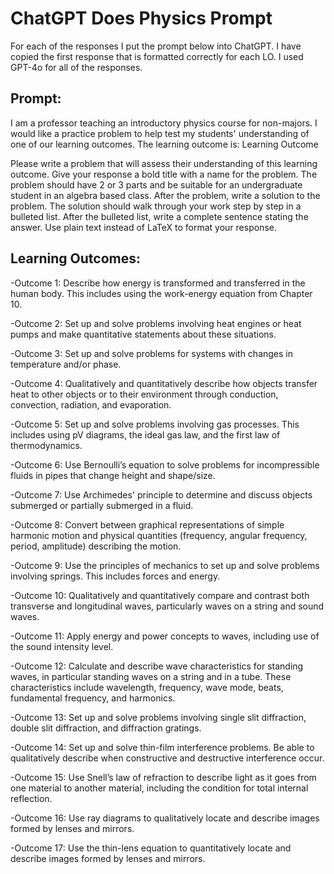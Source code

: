 # ChatGPT Does Physics Prompt

For each of the responses I put the prompt below into ChatGPT. I have copied the first response that is formatted correctly for each LO. I used GPT-4o for all of the responses.

## Prompt:

I am a professor teaching an introductory physics course for non-majors. I would like a practice problem to help test my students' understanding of one of our learning outcomes. The learning outcome is: 
Learning Outcome

Please write a problem that will assess their understanding of this learning outcome. Give your response a bold title with a name for the problem. The problem should have 2 or 3 parts and be suitable for an undergraduate student in an algebra based class. After the problem, write a solution to the problem. The solution should walk through your work step by step in a bulleted list. After the bulleted list, write a complete sentence stating the answer. Use plain text instead of LaTeX to format your response.

## Learning Outcomes:

-Outcome 1: Describe how energy is transformed and transferred in the human body. This includes using the work-energy equation from Chapter 10.

-Outcome 2: Set up and solve problems involving heat engines or heat pumps and make quantitative statements about these situations.

-Outcome 3: Set up and solve problems for systems with changes in temperature and/or phase.

-Outcome 4: Qualitatively and quantitatively describe how objects transfer heat to other objects or to their environment through conduction, convection, radiation, and evaporation.

-Outcome 5: Set up and solve problems involving gas processes. This includes using pV diagrams, the ideal gas law, and the first law of thermodynamics.

-Outcome 6: Use Bernoulli’s equation to solve problems for incompressible fluids in pipes that change height and shape/size.

-Outcome 7: Use Archimedes' principle to determine and discuss objects submerged or partially submerged in a fluid.

-Outcome 8: Convert between graphical representations of simple harmonic motion and physical quantities (frequency, angular frequency, period, amplitude) describing the motion.

-Outcome 9: Use the principles of mechanics to set up and solve problems involving springs. This includes forces and energy. 

-Outcome 10: Qualitatively and quantitatively compare and contrast both transverse and longitudinal waves, particularly waves on a string and sound waves.

-Outcome 11: Apply energy and power concepts to waves, including use of the sound intensity level.

-Outcome 12: Calculate and describe wave characteristics for standing waves, in particular standing waves on a string and in a tube. These characteristics include wavelength, frequency, wave mode, beats, fundamental frequency, and harmonics.

-Outcome 13: Set up and solve problems involving single slit diffraction, double slit diffraction, and diffraction gratings.

-Outcome 14: Set up and solve thin-film interference problems. Be able to qualitatively describe when constructive and destructive interference occur.

-Outcome 15: Use Snell’s law of refraction to describe light as it goes from one material to another material, including the condition for total internal reflection.

-Outcome 16: Use ray diagrams to qualitatively locate and describe images formed by lenses and mirrors.

-Outcome 17: Use the thin-lens equation to quantitatively locate and describe images formed by lenses and mirrors.
